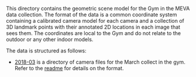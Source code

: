 This directory contains the geometric scene model for the Gym in the
MEVA data collection.  The format of the data is a common coordinate
system containing a calibrated camera model for each camera and a
collection of 3D landmark points with their annotated 2D locations in
each image that sees them.  The coordinates are local to the Gym and
do not relate to the outdoor or any other indoor models.

The data is structured as follows:

* [2018-03](2018-03) is a directory of camera files for the March
  collect in the gym. Refer to the [readme](2018-03/README.md)
  for details on the format.
